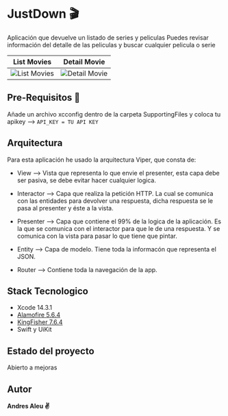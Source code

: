 # JustDown :clapper:

Aplicación que devuelve un listado de series y peliculas
Puedes revisar información del detalle de las peliculas y buscar cualquier pelicula o serie

| List Movies | Detail Movie |
| ----------- | ------------ |
| ![List Movies](Screenshots/ListMovies.png) | ![Detail Movie](Screenshots/DetailMovie.png) |

## Pre-Requisitos :memo:

Añade un archivo xcconfig dentro de la carpeta SupportingFiles y coloca tu apikey --> `API_KEY = TU API KEY`

## Arquitectura

Para esta aplicación he usado la arquitectura Viper, que consta de:

- View --> Vista que representa lo que envie el presenter, esta capa debe ser pasiva, se debe evitar hacer cualquier logica. 

- Interactor --> Capa que realiza la petición HTTP. La cual se comunica con las entidades para devolver una respuesta, dicha respuesta se le pasa al presenter y éste a la vista.  

- Presenter --> Capa que contiene el 99% de la logica de la aplicación. Es la que se comunica con el interactor para que le de una respuesta. Y se comunica con la vista para pasar lo que tiene que pintar.

- Entity --> Capa de modelo. Tiene toda la informacón que representa el JSON. 

- Router --> Contiene toda la navegación de la app. 

## Stack Tecnologico

- Xcode 14.3.1
- [Alamofire 5.6.4](https://github.com/Alamofire/Alamofire)
- [KingFisher 7.6.4](https://github.com/onevcat/Kingfisher)
- Swift y UiKit

## Estado del proyecto

Abierto a mejoras


## Autor

**Andres Aleu :v:**
